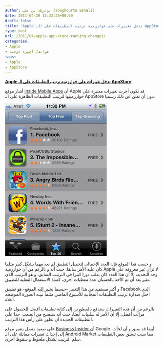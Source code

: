 ```yaml
---
author: يوغرطة بن علي (Youghourta Benali)
date: 2011-04-20 15:33:25+00:00
draft: false
title: 'Apple تدخل تغييرات على خوارزمية ترتيب التطبيقات على الـ AppStore '
type: post
url: /2011/04/apple-app-store-ranking-changes/
categories:
- Apple
- هواتف/ أجهزة لوحية
tags:
- Apple
- AppStore
---
```


[**Apple تدخل تغييرات على خوارزمية ترتيب التطبيقات على الـ AppStore**](https://www.it-scoop.com/2011/04/apple-app-store-ranking-changes)


أشار موقع [Inside Mobile Apps](http://www.insidemobileapps.com/2011/04/18/apple-app-store-ranking-changes/) أن Apple قد تكون أجرت تغييرات معتبرة على خوارزميتها لترتيب التطبيقات الظاهرة على الـ AppStore دون أن تعلن عن ذلك رسميا.

[![](top-free-apps-appstore.png)
](https://www.it-scoop.com/2011/04/apple-app-store-ranking-changes)

و حسب هذا الموقع فإن العدد الإجمالي لتحميل التطبيق لم يعد مهما بشكل كبير مثلما كان عليه الأمر سابقا، حيث أنه و بالرغم من أن خوارزمية Apple لا تزال غير معروفة على وجه التحديد، إلا أن هذا العدد كان يعلب دورا كبيرا في الترتيب السابق، و هو الترتيب الذي تغير بعد أن تم الأخذ بالحسبان عدة معطيات أخرى، كمدة الاستعمال الفعلية للتطبيق.

و أكبر مستفيد من هذا التغيير –حسبما يشير إليه الموقع- هو تطبيق Facebook الذي احتل صدارة ترتيب التطبيقات المجانية للأسبوع الماضي مثلما تبينه الصورة الموضحة أعلاه.

بالرغم من أن هذه التغييرات ستدفع بالمطورين إلى كتابة تطبيقات أفضل للحصول على مراتب أفضل، إلا أن الأمر له سلبيات أيضا، حيث أنه سيصبح من الصعب  جدا على التطبيقات الجديدة أن تظهر على رأس هذا الترتيب.

على صعيد متصل يشير موقع [Business Insider ](http://www.businessinsider.com/did-android-market-change-its-ranking-algorithm-2011-4) أن Google  أيضا قد سبق و أن لجأت إلى إحداث تغييرات مماثلة على الـ Android Market مما سبب تسلق بعض التطبيقات سلم الترتيب بشكل ملحوظ و سقوط أخرى.

